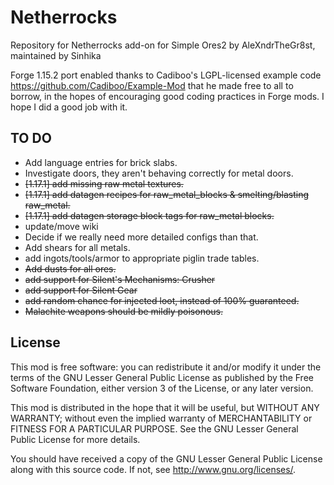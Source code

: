 # Netherrocks

Repository for Netherrocks add-on for Simple Ores2 by AleXndrTheGr8st, maintained by Sinhika

Forge 1.15.2 port enabled thanks to Cadiboo's LGPL-licensed example code 
<https://github.com/Cadiboo/Example-Mod> that he made free to all to borrow, 
in the hopes of encouraging good coding practices in
Forge mods. I hope I did a good job with it. 


TO DO
-----
* Add language entries for brick slabs.
* Investigate doors, they aren't behaving correctly for metal doors.
* <s>[1.17.1] add missing raw metal textures.</s>
* <s>[1.17.1] add datagen recipes for raw_metal_blocks & smelting/blasting raw_metal.</s>
* <s>[1.17.1] add datagen storage block tags for raw_metal blocks.</s>
* update/move wiki 
* Decide if we really need more detailed configs than that.
* Add shears for all metals.
* add ingots/tools/armor to appropriate piglin trade tables.
* <s>Add dusts for all ores.</s>
* <s>add support for Silent's Mechanisms: Crusher</s>
* <s>add support for Silent Gear</s>
* <s>add random chance for injected loot, instead of 100% guaranteed.</s>
* <s>Malachite weapons should be mildly poisonous.</s>



License
-------

This mod is free software: you can redistribute it and/or modify it under the
terms of the GNU Lesser General Public License as published by the Free
Software Foundation, either version 3 of the License, or any later version.

This mod is distributed in the hope that it will be useful, but WITHOUT ANY
WARRANTY; without even the implied warranty of MERCHANTABILITY or FITNESS FOR A
PARTICULAR PURPOSE.  See the GNU Lesser General Public License for more
details.

You should have received a copy of the GNU Lesser General Public License along
with this source code.  If not, see <http://www.gnu.org/licenses/>.
